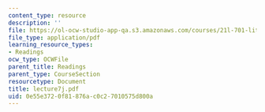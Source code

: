```yaml
---
content_type: resource
description: ''
file: https://ol-ocw-studio-app-qa.s3.amazonaws.com/courses/21l-701-literary-interpretation-interpreting-poetry-fall-2003/0e55e3720f81876ac0c27010575d800a_lecture7j.pdf
file_type: application/pdf
learning_resource_types:
- Readings
ocw_type: OCWFile
parent_title: Readings
parent_type: CourseSection
resourcetype: Document
title: lecture7j.pdf
uid: 0e55e372-0f81-876a-c0c2-7010575d800a
---
```

